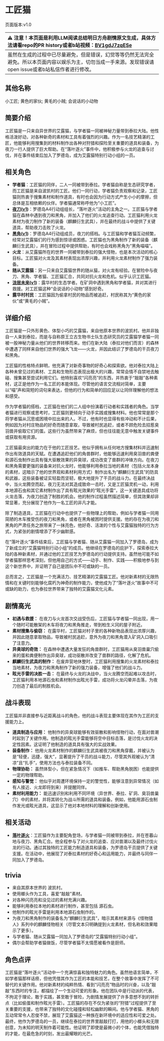 # 工匠猫
页面版本:v1.0
 

| :warning: 注意！本页面是利用LLM阅读总结明日方舟剧情原文生成，具体方法请看repo的PR history或者b站视频：[BV1gdJ7zqESe](https://www.bilibili.com/video/BV1gdJ7zqESe/)         |
|:----------------------------|
| 虽然在生成的过程中已尽量避免，但是错误，幻觉等等仍然无法完全避免。所以本页面内容以娱乐为主，切勿当成一手来源。发现错误请open issue或者b站私信作者进行修改。|



## 其他名称
小工匠; 黄色的家伙; 黄毛的小贼; 会说话的小动物
## 简要介绍
工匠猫是一只来自异世界的艾露猫，与学者猫一同被神秘力量带到泰拉大陆。他性格活泼好动，对各种新奇的素材和工具有着强烈的兴趣。作为一名技艺精湛的工匠，他能够利用搜集到的材料制作出各种对狩猎和探险至关重要的道具和装备，为夜刀一行人提供了巨大帮助。在“落叶逐火”事件中，他积极参与火龙的追查与讨伐，并在事件结束后加入了罗德岛，成为艾露猫特别行动小组的一员。
## 相关角色
-   **学者猫**：工匠猫的同伴，二人一同被带到泰拉。学者猫自称是生态研究学者，而工匠猫是来自波凯村的工匠。他们一同行动，学者猫负责观察和记录，工匠猫则热衷于搜集素材和制作道具，有时也会因为行动方式产生小小的摩擦，但总体是互相依赖的伙伴。学者猫通常称呼他为“小工匠”。
-   **[夜刀](../char_v3/char_502_nblade.md)([v1](char_502_nblade.md))**：罗德岛A4行动组组长，“落叶逐火”活动的主角之一。工匠猫与学者猫在森林中遇到夜刀和黑角，并加入了他们的火龙追查行动。工匠猫利用火龙素材为夜刀制作了新的装备（麒麟衍生武具），并在最终的战斗中提供了关键道具，帮助夜刀击败了火龙。
-   **[黑角](../char_v3/char_500_noirc.md)([v1](char_500_noirc.md))**：罗德岛A4行动组成员，夜刀的搭档。与工匠猫和学者猫互动频繁，经常对艾露猫们的行为感到惊讶或困惑。工匠猫也为黑角制作了新的装备（麒麟衍生武具），并在冒险过程中提供帮助，有时也会戏称黑角为“黑角喵喵”。
-   **火龙**：从艾露猫所在的世界一同被带到泰拉的强大怪物，也是本次活动的核心目标。工匠猫对火龙及其素材表现出浓厚兴趣，并利用火龙素材制作了强力装备。
-   **随从艾露猫**：另一只来自艾露猫世界的随从猫，对火龙有经验。在冒险中与夜刀、黑角、学者猫、工匠猫汇合，共同对抗火龙和危机。似乎认识工匠猫。
-   **[泷居未来](../char_v3/extended_char_long_ju_wei_lai.md)([v1](extended_char_long_ju_wei_lai.md))**：露华村的生态学者。在矿洞中遇到黑角和学者猫，并对其进行救援。对工匠猫这种“会说话的小动物”感到好奇。
-   **露华村村民**：工匠猫因为偷拿村民的物品而被追赶，村民称其为“黄色的家伙”或“黄毛的小贼”。
## 详细介绍
工匠猫是一只外形黄色、体型小巧的艾露猫，来自他原本世界的波凯村。他并非独自一人来到泰拉，而是与自称原王立古生物书士队生态研究员的艾露猫学者猫一同被一股神秘力量从他们的世界转移而来。他们在新大陆（泰拉对他们而言）的森林中遭遇了同样来自他们世界的强大飞龙——火龙，并因此结识了罗德岛的干员夜刀和黑角。

工匠猫的性格特点鲜明，他充满了对新奇事物的好奇心和探索欲。他对泰拉大陆上各种未曾见过的素材、工具和生物形态表现出极大的兴趣，常常会情不自禁地去触碰、搜集甚至尝试利用它们。他特别喜欢“闪亮亮”的东西，并热衷于“敲敲”各种素材，这正是他作为一名工匠的本能体现。尽管他的语言交流相对简单，主要以“喵”声和简短的词句来表达，但他的行为和简单的回应足以让同伴理解他的想法和感受。

作为学者猫的搭档，工匠猫在他们的二人组中扮演着行动者和实践者的角色。当学者猫进行观察或思考时，工匠猫则更倾向于动手实践或搜集材料。他也常常是那个将学者猫从沉思或困境中拉出来的人。不过，他有时也显得有些冲动和不计后果，例如因为对村庄物品的好奇而随意拿取，导致被村民追赶，或者不顾危险去招惹臭羽兽并偷取它们的蛋。这些行为虽然带来了麻烦，但也往往能无意中触发关键事件或获取有用资源。

工匠猫最突出的能力在于他的工匠技艺。他似乎拥有从任何地方搜集材料并迅速制作出有效道具的天赋。在遭遇追赶他们的角兽群时，他能够迅速利用臭羽兽的粪便和源石虫制作出具有强大驱散效果的异臭球，成功改变了兽群的冲锋方向。在夜刀和黑角需要更强的装备来对抗火龙时，他能够利用泰拉当地的素材（包括火龙本身的素材，这暗示了他的世界观和素材利用方式）制作出名为“麒麟衍生武具”的防具和武器，这些装备被证实轻盈而坚韧，极大地提升了干员的战斗力。在最终决战中，当火龙腾空而起，夜刀无法对其造成致命一击时，又是工匠猫灵机一动，利用本地源石虫和其它素材制作出了具有眩光效果的“眩光手雷”，这一关键道具成功将火龙击落，为夜刀创造了制胜的机会。他的制作过程虽然描述简单，但其效果却非常显著，充分展现了他作为一名工匠的非凡才能。

除了制造道具，工匠猫在行动中也提供了一些物理上的帮助，例如与学者猫一同用简陋的木车推受伤的夜刀和黑角，或者在黑角被困时提供支援。他的存在为夜刀和黑角的严肃任务之旅带来了一抹亮色，他好奇、活泼的个性与艾露猫独特的行为方式，为紧张的剧情增添了不少幽默感。

在“落叶逐火”事件结束后，工匠猫与学者猫、随从艾露猫一同加入了罗德岛，成为了新成立的“艾露猫特别行动小组”的成员。他继续在罗德岛的庇护下，探索泰拉大陆的各种新素材，并通过他的工匠技艺为罗德岛的行动提供支持。虽然他可能不如学者猫那样思考深刻，但他用自己的方式——动手、制作、实践——积极地参与到这个新世界中，并证明了自己是团队中不可或缺的一员。

总而言之，工匠猫是一个充满活力、技艺精湛的艾露猫工匠。他对新素材的无限热情和在关键时刻能够化腐朽为神奇的制作能力，使他成为了“落叶逐火”故事中不可或缺的助力，也为泰拉世界带来了独特的艾露猫文化元素。
## 剧情高光
- **初遇与救援：** 在夜刀与火龙首次交战受伤后，工匠猫与学者猫一同出现，用一个随时可能散架的木车将夜刀和黑角推走，带到柏生义冈的屋子附近。
- **素材搜集与偷窃：** 在露华村，工匠猫对村子里的各种新物品表现出浓厚兴趣，并因此随意拿取物品，导致被村民追赶，意外为夜刀和黑角潜入矿洞入口吸引了注意力。
- **异臭球的奇效：** 在森林中遭遇大量发狂的角兽群时，工匠猫用从臭羽兽巢穴偷来的蛋和粪便制作出异臭球，成功驱散并改变了兽群的路径，化解了危机。
- **麒麟衍生武具的制作：** 在废弃营地休整时，工匠猫利用搜集的火龙素材和泰拉当地素材，为夜刀和黑角制作了新的强力装备，增强了他们的战斗力。
- **眩光手雷的决胜一击：** 在最终与火龙的决战中，当火龙腾空而起难以攻击时，工匠猫利用本地源石虫和素材制作出眩光手雷，成功将火龙闪晕并击落，为夜刀创造了最后的制胜机会。
## 战斗表现
工匠猫并非直接参与近距离战斗的角色，他的战斗表现主要体现在其作为工匠的支援能力上。
- **道具制造与应用：** 他制作的异臭球能够有效驱散和影响怪物行动，在面对兽潮时起到了关键作用。他制造的眩光手雷能够将空中目标击落，是讨伐火龙的决定性因素。这证明了他制造的道具具有强大的实战效果。
- **装备制作：** 他用火龙素材制作的麒麟衍生武具被夜刀和黑角穿戴，并被认为是“轻便，迅捷，强大”，显著提升了干员的战斗能力，尽管其外观被认为“清凉”且“扎手”，使用方法也与泰拉装备不同。
- **物理协助：** 虽然体型小，但在紧急情况下（如推车、帮助黑角脱困）也能提供一定的物理帮助。
- **感知与警觉：** 他似乎对周遭环境保持一定的警觉性，能够注意到异常情况（如有人接近、火龙即将到来）并提醒同伴。
- **素材利用能力：** 能迅速识别和利用不同环境（异世界、泰拉、矿洞、臭羽兽巢穴）中的素材，并将其转化为战斗所需的道具和装备。例如，他能用源石虫制作发光或眩光道具，这显示了他对本地材料的理解和创新使用。
## 相关活动
-   **[落叶逐火](../stories/act24side.md)**：工匠猫作为主要配角登场，与学者猫一同被带到泰拉，并在苍暮山地与夜刀、黑角汇合。他全程参与了对火龙的追查、应对兽潮以及最终讨伐火龙的行动。通过其独特的工匠能力制造道具和装备，为罗德岛干员提供了关键支援。在活动中，他展现了对泰拉素材的好奇心和运用能力，并最终与同伴一同加入了罗德岛。
## trivia
- 来自其原本世界的 波凯村。
- 使用榔头作为工具，喜爱“敲敲”素材。
- 对各种闪亮亮和没见过的素材充满兴趣。
- 能够利用泰拉本地的素材进行制作，甚至包括 源石虫。
- 他制作的眩光手雷是利用本地源石虫制作的。
- 为夜刀和黑角制作的装备名为“麒麟衍生武具”，暗示其素材来源与《怪物猎人》系列中的麒麟怪物相关（尽管文本只明确提到火龙素材，但名称和效果暗示了更多）。
- 与学者猫、随从艾露猫一同加入了罗德岛的“艾露猫特别行动小组”。
- 偶尔会帮助学者猫做饭，尽管学者猫不太情愿被看作是厨师。
## 角色点评
工匠猫是“落叶逐火”活动中一个充满惊喜和独特魅力的角色。虽然他语言简单，不如学者猫那样话痨，但他凭借其作为工匠的本能和技艺，在整个故事中发挥了不可替代的关键作用。他对新素材的纯粹热情、看到“闪亮亮”物品时的兴奋，以及“敲敲”东西时的专注，都描绘了一个生动可爱的形象。他在团队中是行动派的代表，不拘泥于理论，敢于实践，甚至敢于冒险，为剧情发展提供了许多意想不到的转折点（比如偷蛋和制作眩光手雷）。工匠猫的存在不仅为紧张的“狩猎”过程提供了至关重要的支援，也带来了独特的文化碰撞和轻松幽默的瞬间。他与学者猫、黑角的互动常常令人忍俊不禁，展现了艾露猫这一种族在新环境中的适应性和可爱之处。最终，他作为罗德岛的一员，继续在泰拉的世界里敲敲打打，用他的小榔头和无限创意，为未知的明天制作着可能性。他证明了即使是最微小的个体，也能凭借独特的才能，在最危急的时刻，发出最耀眼的光芒。